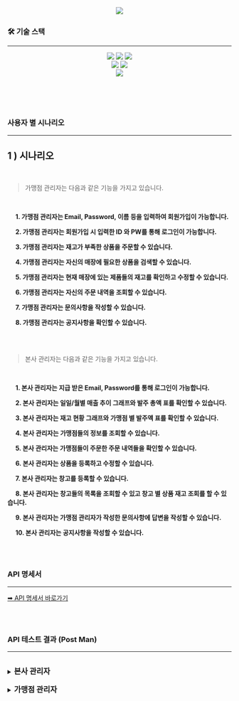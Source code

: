 <p align='center'>
    <img src="https://capsule-render.vercel.app/api?type=venom&height=300&color=FFDC00&text=GIGA%20COFFEE&textBg=false&animation=fadeIn&fontColor=452613&fontSize=80&reversal=false&desc=기억%20속,%20가장%20맛있었던%20한%20모금&descAlignY=80"/>
</p>

### 🛠️ 기술 스택

---
<div style="margin: 0 auto; text-align: center;" align= "center">
    <img src="https://img.shields.io/badge/Github-181717?style=for-the-badge&logo=Github&logoColor=white">
    <img src="https://img.shields.io/badge/Git-F05032?style=for-the-badge&logo=Git&logoColor=white">
    <img src="https://img.shields.io/badge/Java-007396?style=for-the-badge&logo=Java&logoColor=white">
    <br>
    <img src="https://img.shields.io/badge/MariaDB-003545?style=for-the-badge&logo=MariaDB&logoColor=white">
    <img src="https://img.shields.io/badge/Linux-FCC624?style=for-the-badge&logo=Linux&logoColor=white">
    <br>
    <img src="https://img.shields.io/badge/Spring Boot-6DB33F?style=for-the-badge&logo=Spring Boot&logoColor=white">
</div>

<br>

<br><br>

### 사용자 별 시나리오

---

## 1 ) 시나리오

<br>

> 가맹점 관리자는 다음과 같은 기능을 가지고 있습니다.

<br>

&nbsp;　**1. 가맹점 관리자는 Email, Password, 이름 등을 입력하여 회원가입이 가능합니다.**

&nbsp;　**2. 가맹점 관리자는 회원가입 시 입력한 ID 와 PW를 통해 로그인이 가능합니다.**

&nbsp;　**3. 가맹점 관리자는 재고가 부족한 상품을 주문할 수 있습니다.**

&nbsp;　**4. 가맹점 관리자는 자신의 매장에 필요한 상품을 검색할 수 있습니다.**

&nbsp;　**5. 가맹점 관리자는 현재 매장에 있는 제품들의 재고를 확인하고 수정할 수 있습니다.**

&nbsp;　**6. 가맹점 관리자는 자신의 주문 내역을 조회할 수 있습니다.**

&nbsp;　**7. 가맹점 관리자는 문의사항을 작성할 수 있습니다.**

&nbsp;　**8. 가맹점 관리자는 공지사항을 확인할 수 있습니다.**

<br> <br>

> 본사 관리자는 다음과 같은 기능을 가지고 있습니다.

<br>

&nbsp;　**1. 본사 관리자는 지급 받은 Email, Password를 통해 로그인이 가능합니다.**

&nbsp;　**2. 본사 관리자는 일일/월별 매출 추이 그래프와 발주 총액 표를 확인할 수 있습니다.**

&nbsp;　**3. 본사 관리자는 재고 현황 그래프와 가맹점 별 발주액 표를 확인할 수 있습니다.**

&nbsp;　**4. 본사 관리자는 가맹점들의 정보를 조회할 수 있습니다.**

&nbsp;　**5. 본사 관리자는 가맹점들이 주문한 주문 내역들을 확인할 수 있습니다.**

&nbsp;　**6. 본사 관리자는 상품을 등록하고 수정할 수 있습니다.**

&nbsp;　**7. 본사 관리자는 창고를 등록할 수 있습니다.**

&nbsp;　**8. 본사 관리자는 창고들의 목록을 조회할 수 있고 창고 별 상품 재고 조회를 할 수 있습니다.**

&nbsp;　**9. 본사 관리자는 가맹점 관리자가 작성한 문의사항에 답변을 작성할 수 있습니다.**

&nbsp;　**10. 본사 관리자는 공지사항을 작성할 수 있습니다.**

<br><br>

### API 명세서

---
<a href="https://www.notion.so/API-3680b3a4d3b641108f2686515dfc2222" target="_blank">➡ API 명세서 바로가기</a>

<br><br>

### API 테스트 결과 (Post Man)

---
<br>

<details><br>
<summary><b span style="font-size: larger;">본사 관리자</b></summary>
    <div>
         <details>
         <summary>
         <b>B_MANAGER_001. 본사 회원가입</b></summary>
         <br>
         <p><b>➡ 본사 관리자가 Id, Password, Email, 이름, 핸드폰 번호, 부서명을 입력하여 회원가입을 한다.
         <br>
         </b></p>
         <p><img src="./postman/B_MANAGER_001 본사회원가입.png"/></p>
         </details>
    </div>
    <br>
    <div>
         <details>
         <summary>
         <b>B_MANAGER_002. 본사 로그인</b></summary>
         <br>
         <p><b>➡ 본사 관리자가 Id, Password를 입력하여 로그인을 한다.
         <br>
         </b></p>
         <p><img src="./postman/B_MANAGER_002 본사로그인.png"/></p>
         </details>
    </div>
    <br>
    <div>
         <details>
         <summary>
         <b>B_STORE_001. 가맹점 등록</b></summary>
         <br>
         <p><b>➡ 본사 관리자는 새로운 가맹점을 등록할 수 있다.
         <br>
         </b></p>
         <p><img src="./postman/B_STORE_001 본사가맹점등록.png"/></p>
         </details>
    </div>
    <br>
    <div>
         <details>
         <summary>
         <b>B_STORE_002. 가맹점 정보 조회</b></summary>
         <br>
         <p><b>➡ 본사 관리자는 가맹점 정보 조회 기능을 사용하여 시스템에 등록된 가맹점의 상세 정보를 확인할 수 있다.
         <br>
         </b></p>
         <p><img src="./postman/B_STORE_002 본사가맹점정보조회.png"/></p>
         </details>
    </div>
    <br>
    <div>
         <details>
         <summary>
         <b>B_STORE_003. 가맹점 전체 조회</b></summary>
         <br>
         <p><b>➡ 본사 관리자는 가맹점 전체 조회 기능을 사용하여 시스템에 등록된 가맹점의 전체 정보를 확인할 수 있다.
         <br>
         </b></p>
         <p><img src="./postman/B_STORE_003 본사가맹점전체조회.png"/></p>
         </details>
    </div>
        <br>
    <div>
         <details>
         <summary>
         <b>B_ORDER_004. 가맹점 별 주문 내역 조회</b></summary>
         <br>
         <p><b>➡ 가맹점 관리자는 가맹점 별 주문 내역을 조회할 수 있다.
         <br>
         </b></p>
         <p><img src="./postman/B_ORDER_004 가맹점 별 .png"/></p>
         </details>
    </div>
    <br>
    <div>
         <details>
         <summary>
         <b>B_CONTAINER_001. 창고 목록 조회</b></summary>
         <br>
         <p><b>➡ 본사 관리자는 창고 정보 조회 기능을 사용하여 시스템에 등록된 창고의 목록을 확인할 수 있다.
         <br>
         </b></p>
         <p><img src="./postman/B_CONTAINER_001 본사창고목록.png"/></p>
         </details>
    </div>
    <br>
    <div>
         <details>
         <summary>
         <b>B_CONTAINER_002. 창고 별 재고 조회</b></summary>
         <br>
         <p><b>➡ 본사 관리자는 창고별 상품 재고 조회 기능을 사용하여 시스템에 등록된 창고별 상품 재고를 확인할 수 있다.
         <br>
         </b></p>
         <p><img src="./postman/B_CONTAINER_002 본사창고별.png"/></p>
         </details>
    </div>
    <br>
    <div>
         <details>
         <summary>
         <b>B_CONTAINER_003. 창고 등록</b></summary>
         <br>
         <p><b>➡ 본사 관리자는 새로운 창고를 등록할 수 있다.
         <br>
         </b></p>
         <p><img src="./postman/B_CONTAINER_003 본사창고등록.png"/></p>
         </details>
    </div>
    <br>
    <div>
         <details>
         <summary>
         <b>B_PRODUCT_001. 상품 등록</b></summary>
         <br>
         <p><b>➡ 본사 관리자는 새로운 창고를 등록할 수 있다.
         <br>
         </b></p>
         <p><img src="./postman/B_PRODUCT_001 본사상품등록.png"/></p>
         </details>
    </div>
    <br>
    <div>
         <details>
         <summary>
         <b>B_PRODUCT_002. 상품 검색</b></summary>
         <br>
         <p><b>➡ 본사 관리자 및 가맹점 관리자는 상품 검색 기능을 사용하여 등록된 모든 상품의 정보를 볼 수 있다.
         <br>
         </b></p>
         <p><img src="./postman/B_PRODUCT_002 본사상품검색.png"/></p>
         </details>
    </div>
    <br>
    <div>
         <details>
         <summary>
         <b>B_PRODUCT_003. 상품 목록 조회</b></summary>
         <br>
         <p><b>➡ 본사 관리자 및 가맹점 관리자는 상품 조회 기능을 사용하여 등록된 모든 상품의 정보를 볼 수 있다.
         <br>
         </b></p>
         <p><img src="./postman/B_PRODUCT_003 본사상품목록.png"/></p>
         </details>
    </div>
    <br>
    <div>
         <details>
         <summary>
         <b>B_PRODUCT_004. 상품 정보 수정</b></summary>
         <br>
         <p><b>➡ 본사 관리자는 상품 수정 기능을 사용하여 기존 상품의 정보를 수정할 수 있다.
         <br>
         </b></p>
         <p><img src="./postman/B_PRODUCT_004 본사상품업뎃.png"/></p>
         </details>
    </div>
    <br>
    <div>
         <details>
         <summary>
         <b>B_PRODUCT_005. 상품 삭제</b></summary>
         <br>
         <p><b>➡ 본사 관리자는 상품 삭제 기능을 사용하여 데이터베이스에서 상품을 제거할 수 있다.
         <br>
         </b></p>
         <p><img src="./postman/B_PRODUCT_005 본사상품삭제.png"/></p>
         </details>
    </div>
    <br>
    <div>
         <details>
         <summary>
         <b>B_NOTICE_001. 공지사항 작성</b></summary>
         <br>
         <p><b>➡ 본사 관리자는 공지 사항을 작성할 수 있다.
         <br>
         </b></p>
         <p><img src="./postman/B_NOTICE_001 공지사항 작성.png"/></p>
         </details>
    </div>
    <br>
    <div>
         <details>
         <summary>
         <b>B_NOTICE_002. 공지사항 조회</b></summary>
         <br>
         <p><b>➡ 본사 관리자는 공지 사항들을 조회할 수 있다.
         <br>
         </b></p>
         <p><img src="./postman/B_NOTICE_002 공지사항 조회.png"/></p>
         </details>
    </div>
    <br>
    <div>
         <details>
         <summary>
         <b>B_NOTICE_003. 공지사항 수정</b></summary>
         <br>
         <p><b>➡ 본사 관리자는 공지 사항을 수정할 수 있다.
         <br>
         </b></p>
         <p><img src="./postman/B_NOTICE_003 공지사항 수정.png"/></p>
         </details>
    </div>
    <br>
    <div>
         <details>
         <summary>
         <b>B_NOTICE_004. 공지사항 삭제</b></summary>
         <br>
         <p><b>➡ 본사 관리자는 공지 사항을 삭제할 수 있다.
         <br>
         </b></p>
         <p><img src="./postman/B_NOTICE_004 공지사항 삭제.png"/></p>
         </details>
    </div>
        <br>
    <div>
         <details>
         <summary>
         <b>B_DELIVERY_002. 배송 상태 수정</b></summary>
         <br>
         <p><b>➡ 본사 관리자는 주문 상품에 대한 배송 상태를 수정할 수 있다.
         <br>
         </b></p>
         <p><img src="./postman/B_DELIVERY_002 배송 상태 수정.png"/></p>
         </details>
    </div>
    <br>
    <div>
         <details>
         <summary>
         <b>B_QUESTION_005. 문의사항 답변</b></summary>
         <br>
         <p><b>➡ 본사 관리자는 가맹자 관리자의 문의사항에 대한 답변을 작성할 수 있다.
         <br>
         </b></p>
         <p><img src="./postman/B_QUESTION_005 문의사항 답변.png"/></p>
         </details>
    </div>
</details>

<br>

<details><br>
<summary><b span style="font-size: larger;">가맹점 관리자</b></summary>
    <div>
         <details>
         <summary>
         <b>B_USER_001. 가맹점 회원가입</b></summary>
         <br>
         <p><b>➡ 가맹점 관리자는 회원 정보를 입력하여 회원가입을 진행한다.
         <br>
         </b></p>
         <p><img src="./postman/B_USER_001 가맹점 관리자 회원가입.png"/></p>
         </details>
    </div>
    <br>
    <div>
         <details>
         <summary>
         <b>B_USER_002. Email 찾기</b></summary>
         <br>
         <p><b>➡ 가맹점 관리자는 이름과 전화번호를 입력하여 Email을 찾을 수 있다.
         <br>
         </b></p>
         <p><img src="./postman/B_USER_002 Email 찾기.png"/></p>
         </details>
    </div>
    <br>
    <div>
         <details>
         <summary>
         <b>B_USER_003. 회원 정보 수정</b></summary>
         <br>
         <p><b>➡ 가맹점 관리자는 자신의 회원정보를 수정할 수 있다.
         <br>
         </b></p>
         <p><img src="./postman/B_USER_003 회원 정보 수정.png"/></p>
         </details>
    </div>
    <br>
    <div>
         <details>
         <summary>
         <b>B_USER_004. 가맹점 로그인</b></summary>
         <br>
         <p><b>➡ 가맹점 관리자는 Email과 Password를 입력해 토큰을 발급 받아 로그인할 수 있다.
         <br>
         </b></p>
         <p><img src="./postman/B_USER_004 가맹점 관리자 로그인.png"/></p>
         </details>
    </div>
    <br>
    <div>
         <details>
         <summary>
         <b>B_USER_005. Password 재설정</b></summary>
         <br>
         <p><b>➡ 가맹점 관리자는 Password를 재설정할 수 있다.
         <br>
         </b></p>
         <p><img src="./postman/B_USER_005 Password 재설정.png"/></p>
         </details>
    </div>
     <br>
    <div>
         <details>
         <summary>
         <b>B_USER_006. Password 찾기</b></summary>
         <br>
         <p><b>➡ 가맹점 관리자는 이름과 Email을 입력하여 Password를 찾을 수 있다.
         <br>
         </b></p>
         <p><img src="./postman/B_USER_006 Password 찾기.png"/></p>
         </details>
    </div>
    <br>
    <div>
         <details>
         <summary>
         <b>B_DELIVERY_001. 배송 상태 조회</b></summary>
         <br>
         <p><b>➡ 가맹자 관리자는 자신의 주문 상품에 대한 배송 상태를 조회할 수 있다.
         <br>
         </b></p>
         <p><img src="./postman/B_DELIVERY_001 배송 상태 조회.png"/></p>
         </details>
    </div>
    <br>
    <div>
         <details>
         <summary>
         <b>B_ORDER_001. 주문 목록 조회</b></summary>
         <br>
         <p><b>➡ 가맹점 관리자는 주문했던 목록들을 조회 할수 있다.
         <br>
         </b></p>
         <p><img src="./postman/B_ORDER_001 주문 목록 조회.png"/></p>
         </details>
    </div>
        <br>
    <div>
         <details>
         <summary>
         <b>B_ORDER_002. 결제 및 주문 내역 생성</b></summary>
         <br>
         <p><b>➡ 가맹점 관리자는 Portone API 결제 기능을 통해 카트 안의 상품에 대해 결제를 진행할 수 있다.
         <br>
         </b></p>
         <p><img src="./postman/B_ORDER_003 결제.png"/></p>
         <p><img src="./postman/B_ORDER_003 주문내역.png"/></p>
         </details>
    </div>
    <br>
    <div>
         <details>
         <summary>
         <b>B_ORDER_003. 결제 취소</b></summary>
         <br>
         <p><b>➡ 가맹점 관리자는 배송을 시작하지 않은 주문 내역의 결제 취소가 가능하다.
         <br>
         </b></p>
         <p><img src="./postman/B_ORDER_004 결제 취소.png"/></p>
         </details>
    </div>
    <br>
    <div>
         <details>
         <summary>
         <b>B_CART_001. 카트 담기 및 수정</b></summary>
         <br>
         <p><b>➡ 가맹점 관리자는 원하는 상품을 장바구니에 담을 수 있고, 카트에서 상품을 선택하고 수량을 조절할 수 있다.
         <br>
         </b></p>
         <p><img src="./postman/B_CART_001 카트 담기.png"/></p>
         </details>
    </div>
    <br>
    <div>
         <details>
         <summary>
         <b>B_CART_002. 카트 삭제</b></summary>
         <br>
         <p><b>➡ 가맹점 관리자는 카트에서 상품을 삭제할 수 있다.
         <br>
         </b></p>
         <p><img src="./postman/B_CART_002 카트 삭제.png"/></p>
         </details>
    </div>
    <br>
    <div>
         <details>
         <summary>
         <b>B_CART_003. 카트 조회</b></summary>
         <br>
         <p><b>➡ 가맹점 관리자는 카트에 담겨 있는 상품을 조회 할 수 있다.
         <br>
         </b></p>
         <p><img src="./postman/B_CART_003 카트 목록.png"/></p>
         </details>
    </div>
    <br>
    <div>
         <details>
         <summary>
         <b>B_QUESTION_001. 문의사항 작성</b></summary>
         <br>
         <p><b>➡ 가맹점 관리자는 문의사항을 작성할 수 있다. 
         <br>
         </b></p>
         <p><img src="./postman/B_QUESTION_001 문의사항 작성.png"/></p>
         </details>
    </div>
    <br>
    <div>
         <details>
         <summary>
         <b>B_QUESTION_002. 문의사항 조회</b></summary>
         <br>
         <p><b>➡ 본사 관리자 및 가맹점 관리자는 모든 문의사항을 조회할 수 있다.
         <br>
         </b></p>
         <p><img src="./postman/B_QUESTION_002 문의사항 조회.png"/></p>
         </details>
    </div>
    <br>
    <div>
         <details>
         <summary>
         <b>B_QUESTION_003. 문의사항 수정</b></summary>
         <br>
         <p><b>➡ 가맹점 관리자는 자신이 작성한 문의사항을 수정할 수 있다.
         <br>
         </b></p>
         <p><img src="./postman/B_QUESTION_003 문의사항 수정.png"/></p>
         </details>
    </div>
    <br>
    <div>
         <details>
         <summary>
         <b>B_QUESTION_004. 문의사항 삭제</b></summary>
         <br>
         <p><b>➡ 가맹점 관리자는 작성한 문의사항을 삭제할 수 있다.
         <br>
         </b></p>
         <p><img src="./postman/B_QUESTION_004 문의사항 삭제.png"/></p>
         </details>
    </div>
     <br>
    <div>
         <details>
         <summary>
         <b>B_STOCK_001. 재고 등록</b></summary>
         <br>
         <p><b>➡ 가맹점 관리자는 상품의 재고를 등록할 수 있다. 
         <br>
         </b></p>
         <p><img src="./postman/B_STOCK_001 재고 등록.png"/></p>
         </details>
    </div>
     <br>
    <div>
         <details>
         <summary>
         <b>B_STOCK_002. 전체 재고 조회</b></summary>
         <br>
         <p><b>➡ 가맹점 관리자는 전체 상품의 재고를 조회 할 수 있다.
         <br>
         </b></p>
         <p><img src="./postman/B_STOCK_002 전체 재고 조회.png"/></p>
         </details>
    </div>
     <br>
    <div>
         <details>
         <summary>
         <b>B_STOCK_003. 단일 재고 조회</b></summary>
         <br>
         <p><b>➡ 가맹점 관리자는 특정 상품의 재고를 조회 할 수 있다.
         <br>
         </b></p>
         <p><img src="./postman/B_STOCK_003 재고 단일 재고 조회.png"/></p>
         </details>
    </div>
     <br>
    <div>
         <details>
         <summary>
         <b>B_STOCK_004. 재고 수정</b></summary>
         <br>
         <p><b>➡ 가맹점 관리자는 특정 상품의 재고 정보를 수정할 수 있다.
         <br>
         </b></p>
         <p><img src="./postman/B_STOCK_004 재고 수정.png"/></p>
         </details>
    </div>
     <br>
    <div>
         <details>
         <summary>
         <b>B_STOCK_005. 재고 삭제</b></summary>
         <br>
         <p><b>➡ 가맹점 관리자는 특정 상품의 재고를 삭제 할 수 있다.
         <br>
         </b></p>
         <p><img src="./postman/B_STOCK_005 재고 삭제.png"/></p>
         </details>
    </div>

</details>
